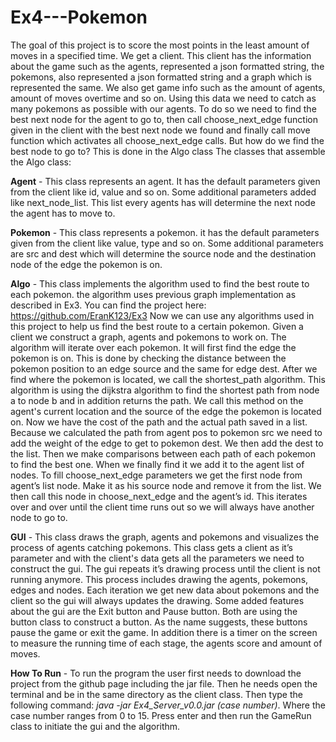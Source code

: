 # Ex4---Pokemon
The goal of this project is to score the most points in the least amount of moves in a specified time.
We get a client. This client has the information about the game such as the agents, represented a json formatted string, the pokemons, also represented a json formatted string and a graph which is represented the same. We also get game info such as the amount of agents, amount of moves overtime and so on.
Using this data we need to catch as many pokemons as possible with our agents. To do so we need to find the best next node for the agent to go to, then call choose_next_edge function given in the client with the best next node we found and finally call move function which activates all  choose_next_edge calls.
But how do we find the best node to go to? This is done in the Algo class
The classes that assemble the Algo class:

**Agent** - This class represents an agent. It has the default parameters given from the client like id, value and so on. Some additional parameters added  like next_node_list. This list every agents has will determine the next node the agent has to move to.

**Pokemon** - This class represents a pokemon. it has the default parameters given from the client like value, type and so on. Some additional parameters are src and dest which will determine the source node and the destination node of the edge the pokemon is on.

**Algo** - This class implements the algorithm used to find the best route to each pokemon. the algorithm uses previous graph implementation as described in Ex3. You can find the project here: 
https://github.com/EranK123/Ex3
Now we can use any algorithms used in this project to help us find the best route to a certain pokemon. 
Given a client we construct  a graph, agents and pokemons to work on.
 The algorithm will iterate over each pokemon. It will first find the edge the pokemon is on. This is done by checking the distance between the pokemon position to an edge source and the same for edge dest.  After we find where the pokemon is located, we call the shortest_path algorithm. This algorithm is using the dijkstra algorithm to find the shortest path from node a to node b and in addition returns the path. We call this method on the agent's current location and the source of the edge the pokemon is located on. Now we have the cost of the path and the actual path saved in a list. Because we calculated the path from agent pos to pokemon src we need to add the weight of the edge to get to pokemon dest. We then add the dest to the list.
Then we make comparisons between each path of each pokemon to find the best one. When we finally find it we add it to the agent list of nodes.
To fill choose_next_edge parameters we get the first node from agent’s list node. Make it as his source node and remove it from the list. We then call this node in choose_next_edge and the agent’s id. This iterates over and over until the client time runs out so we will always have another node to go to.

**GUI** - This class draws the graph, agents and pokemons and visualizes  the process of agents catching pokemons. This class gets a client as it’s parameter and with the client's data gets all the parameters we need to construct the gui. The gui repeats it’s drawing process until the client is not running anymore. This process includes drawing the agents, pokemons, edges and nodes. Each iteration we get new data about pokemons and the client so the gui will always updates the drawing.
Some added features about the gui are the Exit button and Pause button. Both are using the button class to construct a button. As the name suggests, these buttons pause the game or exit the game. In addition there is a timer on the screen to measure the running time of each stage, the agents score and amount of moves.

**How To Run** - To run the program the user first needs to download the project from the github page including the jar file. Then he needs open the terminal and  be in the same directory as the client class. Then type the following command: *java -jar Ex4_Server_v0.0.jar (case number)*. Where the case number ranges from 0 to 15. Press enter and then run the GameRun class to initiate the gui and the algorithm.

